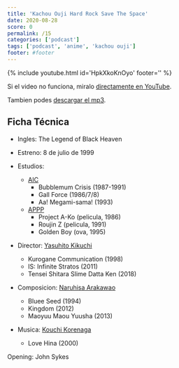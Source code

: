 ```yaml
---
title: 'Kachou Ouji Hard Rock Save The Space'
date: 2020-08-28
score: 0
permalink: /15
categories: ['podcast']
tags: ['podcast', 'anime', 'kachou ouji']
footer: #footer
---
```


{% include youtube.html id='HpkXkoKnOyo' footer='' %}

Si el video no funciona, miralo [directamente en YouTube](https://www.youtube.com/watch?v=HpkXkoKnOyo).

Tambien podes [descargar el mp3](https://anchor.fm/s/2ed233f8/podcast/play/18716063/https%3A%2F%2Fd3ctxlq1ktw2nl.cloudfront.net%2Fstaging%2F2020-7-28%2F63fe3516-97f4-73e3-e983-0f23bdb8bb15.mp3).

## Ficha Técnica

- Ingles: The Legend of Black Heaven
- Estreno: 8 de julio de 1999
- Estudios: 
    - [AIC](https://anilist.co/studio/48)
        - Bubblemum Crisis (1987-1991)
        - Gall Force (1986/7/8)
        - Aa! Megami-sama! (1993)
    - [APPP](https://anilist.co/studio/77)
        - Project A-Ko (pelicula, 1986)
        - Roujin Z (pelicula, 1991)
        - Golden Boy (ova, 1995)

- Director: [Yasuhito Kikuchi](https://anilist.co/staff/106444)
    - Kurogane Communication (1998)
    - IS: Infinite Stratos (2011)
    - Tensei Shitara Slime Datta Ken (2018)

- Composicion: [Naruhisa Arakawao](https://anilist.co/staff/109439)
    - Bluee Seed (1994)
    - Kingdom (2012)
    - Maoyuu Maou Yuusha (2013)

- Musica: [Kouchi Korenaga](https://anilist.co/staff/174201)
    - Love Hina (2000)

Opening: John Sykes